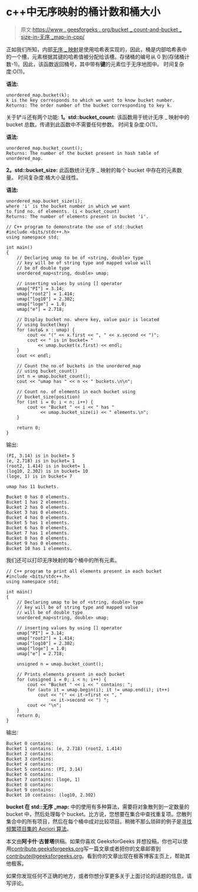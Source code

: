 # c++中无序映射的桶计数和桶大小

> 原文:[https://www . geesforgeks . org/bucket _ count-and-bucket _ size-in-无序 _map-in-cpp/](https://www.geeksforgeeks.org/bucket_count-and-bucket_size-in-unordered_map-in-cpp/)

正如我们所知，内部[无序 _ 映射](https://www.geeksforgeeks.org/unordered_map-in-stl-and-its-applications/)是使用哈希表实现的，因此，桶是内部哈希表中的一个槽，元素根据其键的哈希值被分配给该槽。存储桶的编号从 0 到(存储桶计数-1)。因此，该函数返回桶号，其中带有**键**的元素位于无序地图中。
时间复杂度:O(1)。

**语法:**

```
unordered_map.bucket(k);
k is the key corresponds to which we want to know bucket number.
Returns: The order number of the bucket corresponding to key k.

```

关于铲斗还有两个功能:
**1。std::bucket_count:** 该函数用于统计无序 _ 映射中的 bucket 总数。传递到此函数中不需要任何参数。
时间复杂度:O(1)。

**语法:**

```
unordered_map.bucket_count();
Returns: The number of the bucket present in hash table of unordered_map.

```

**2。std::bucket_size:** 此函数统计无序 _ 映射的每个 bucket 中存在的元素数量。
时间复杂度:桶大小呈线性。

**语法:**

```
unordered_map.bucket_size(i);
where 'i' is the bucket number in which we want 
to find no. of elements. (i < bucket_count)
Returns: The number of elements present in bucket 'i'.

```

```
// C++ program to demonstrate the use of std::bucket
#include <bits/stdc++.h>
using namespace std;

int main()
{
    // Declaring umap to be of <string, double> type
    // key will be of string type and mapped value will
    // be of double type
    unordered_map<string, double> umap;

    // inserting values by using [] operator
    umap["PI"] = 3.14;
    umap["root2"] = 1.414;
    umap["log10"] = 2.302;
    umap["loge"] = 1.0;
    umap["e"] = 2.718;

    // Display bucket no. where key, value pair is located
    // using bucket(key)
    for (auto& x : umap) {
        cout << "(" << x.first << ", " << x.second << ")";
        cout << " is in bucket= " 
            << umap.bucket(x.first) << endl;
    }
    cout << endl;

    // Count the no.of buckets in the unordered_map 
    // using bucket_count()
    int n = umap.bucket_count();
    cout << "umap has " << n << " buckets.\n\n";

    // Count no. of elements in each bucket using 
    // bucket_size(position)
    for (int i = 0; i < n; i++) {
        cout << "Bucket " << i << " has " 
             << umap.bucket_size(i) << " elements.\n";
    }

    return 0;
}
```

输出:

```
(PI, 3.14) is in bucket= 5
(e, 2.718) is in bucket= 1
(root2, 1.414) is in bucket= 1
(log10, 2.302) is in bucket= 10
(loge, 1) is in bucket= 7

umap has 11 buckets.

Bucket 0 has 0 elements.
Bucket 1 has 2 elements.
Bucket 2 has 0 elements.
Bucket 3 has 0 elements.
Bucket 4 has 0 elements.
Bucket 5 has 1 elements.
Bucket 6 has 0 elements.
Bucket 7 has 1 elements.
Bucket 8 has 0 elements.
Bucket 9 has 0 elements.
Bucket 10 has 1 elements.

```

我们还可以打印无序映射的每个桶中的所有元素。

```
// C++ program to print all elements present in each bucket
#include <bits/stdc++.h>
using namespace std;

int main()
{
    // Declaring umap to be of <string, double> type
    // key will be of string type and mapped value 
    // will be of double type
    unordered_map<string, double> umap;

    // inserting values by using [] operator
    umap["PI"] = 3.14;
    umap["root2"] = 1.414;
    umap["log10"] = 2.302;
    umap["loge"] = 1.0;
    umap["e"] = 2.718;

    unsigned n = umap.bucket_count();

    // Prints elements present in each bucket
    for (unsigned i = 0; i < n; i++) {
        cout << "Bucket " << i << " contains: ";
        for (auto it = umap.begin(i); it != umap.end(i); it++)
            cout << "(" << it->first << ", " 
                 << it->second << ") ";
        cout << "\n";
    }
    return 0;
}
```

输出:

```
Bucket 0 contains: 
Bucket 1 contains: (e, 2.718) (root2, 1.414) 
Bucket 2 contains: 
Bucket 3 contains: 
Bucket 4 contains: 
Bucket 5 contains: (PI, 3.14) 
Bucket 6 contains: 
Bucket 7 contains: (loge, 1) 
Bucket 8 contains: 
Bucket 9 contains: 
Bucket 10 contains: (log10, 2.302) 

```

**bucket 在 std::无序 _map:** 中的使用有多种算法，需要将对象散列到一定数量的 bucket 中，然后处理每个 bucket。比方说，您想要在集合中查找重复项。您散列集合中的所有项目，然后在每个桶中成对比较项目。稍微不那么琐碎的例子是[寻找频繁项目集的 Apriori 算法](https://en.wikipedia.org/wiki/Apriori_algorithm)。

本文由**阿卡什·古普塔**供稿。如果你喜欢 GeeksforGeeks 并想投稿，你也可以使用[contribute.geeksforgeeks.org](http://www.contribute.geeksforgeeks.org)写一篇文章或者把你的文章邮寄到 contribute@geeksforgeeks.org。看到你的文章出现在极客博客主页上，帮助其他极客。

如果你发现任何不正确的地方，或者你想分享更多关于上面讨论的话题的信息，请写评论。